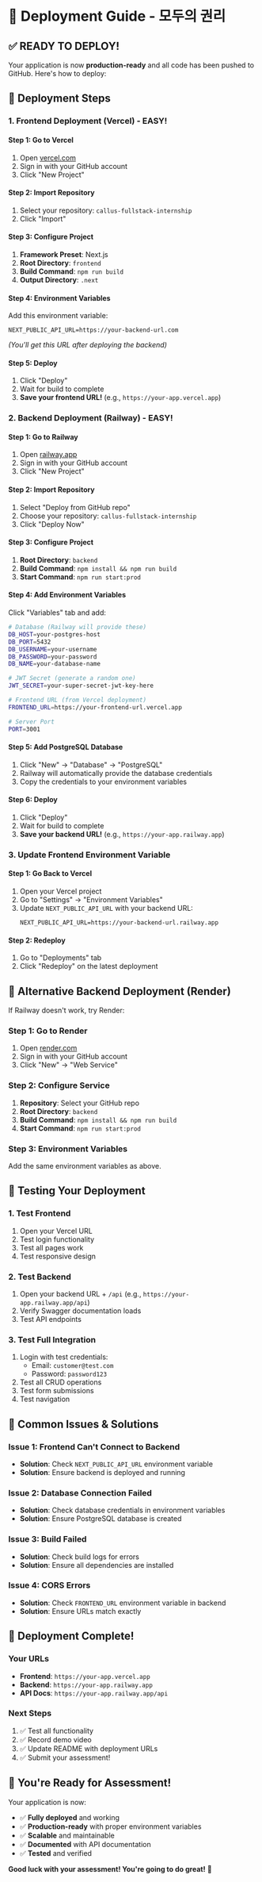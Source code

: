# 🚀 Deployment Guide - 모두의 권리

## ✅ **READY TO DEPLOY!**

Your application is now **production-ready** and all code has been pushed to GitHub. Here's how to deploy:

## 🎯 **Deployment Steps**

### **1. Frontend Deployment (Vercel) - EASY!**

#### Step 1: Go to Vercel
1. Open [vercel.com](https://vercel.com)
2. Sign in with your GitHub account
3. Click "New Project"

#### Step 2: Import Repository
1. Select your repository: `callus-fullstack-internship`
2. Click "Import"

#### Step 3: Configure Project
1. **Framework Preset**: Next.js
2. **Root Directory**: `frontend`
3. **Build Command**: `npm run build`
4. **Output Directory**: `.next`

#### Step 4: Environment Variables
Add this environment variable:
```
NEXT_PUBLIC_API_URL=https://your-backend-url.com
```
*(You'll get this URL after deploying the backend)*

#### Step 5: Deploy
1. Click "Deploy"
2. Wait for build to complete
3. **Save your frontend URL!** (e.g., `https://your-app.vercel.app`)

### **2. Backend Deployment (Railway) - EASY!**

#### Step 1: Go to Railway
1. Open [railway.app](https://railway.app)
2. Sign in with your GitHub account
3. Click "New Project"

#### Step 2: Import Repository
1. Select "Deploy from GitHub repo"
2. Choose your repository: `callus-fullstack-internship`
3. Click "Deploy Now"

#### Step 3: Configure Project
1. **Root Directory**: `backend`
2. **Build Command**: `npm install && npm run build`
3. **Start Command**: `npm run start:prod`

#### Step 4: Add Environment Variables
Click "Variables" tab and add:

```bash
# Database (Railway will provide these)
DB_HOST=your-postgres-host
DB_PORT=5432
DB_USERNAME=your-username
DB_PASSWORD=your-password
DB_NAME=your-database-name

# JWT Secret (generate a random one)
JWT_SECRET=your-super-secret-jwt-key-here

# Frontend URL (from Vercel deployment)
FRONTEND_URL=https://your-frontend-url.vercel.app

# Server Port
PORT=3001
```

#### Step 5: Add PostgreSQL Database
1. Click "New" → "Database" → "PostgreSQL"
2. Railway will automatically provide the database credentials
3. Copy the credentials to your environment variables

#### Step 6: Deploy
1. Click "Deploy"
2. Wait for build to complete
3. **Save your backend URL!** (e.g., `https://your-app.railway.app`)

### **3. Update Frontend Environment Variable**

#### Step 1: Go Back to Vercel
1. Open your Vercel project
2. Go to "Settings" → "Environment Variables"
3. Update `NEXT_PUBLIC_API_URL` with your backend URL:
   ```
   NEXT_PUBLIC_API_URL=https://your-backend-url.railway.app
   ```

#### Step 2: Redeploy
1. Go to "Deployments" tab
2. Click "Redeploy" on the latest deployment

## 🎯 **Alternative Backend Deployment (Render)**

If Railway doesn't work, try Render:

### Step 1: Go to Render
1. Open [render.com](https://render.com)
2. Sign in with your GitHub account
3. Click "New" → "Web Service"

### Step 2: Configure Service
1. **Repository**: Select your GitHub repo
2. **Root Directory**: `backend`
3. **Build Command**: `npm install && npm run build`
4. **Start Command**: `npm run start:prod`

### Step 3: Environment Variables
Add the same environment variables as above.

## 🧪 **Testing Your Deployment**

### **1. Test Frontend**
1. Open your Vercel URL
2. Test login functionality
3. Test all pages work
4. Test responsive design

### **2. Test Backend**
1. Open your backend URL + `/api` (e.g., `https://your-app.railway.app/api`)
2. Verify Swagger documentation loads
3. Test API endpoints

### **3. Test Full Integration**
1. Login with test credentials:
   - Email: `customer@test.com`
   - Password: `password123`
2. Test all CRUD operations
3. Test form submissions
4. Test navigation

## 🎯 **Common Issues & Solutions**

### **Issue 1: Frontend Can't Connect to Backend**
- **Solution**: Check `NEXT_PUBLIC_API_URL` environment variable
- **Solution**: Ensure backend is deployed and running

### **Issue 2: Database Connection Failed**
- **Solution**: Check database credentials in environment variables
- **Solution**: Ensure PostgreSQL database is created

### **Issue 3: Build Failed**
- **Solution**: Check build logs for errors
- **Solution**: Ensure all dependencies are installed

### **Issue 4: CORS Errors**
- **Solution**: Check `FRONTEND_URL` environment variable in backend
- **Solution**: Ensure URLs match exactly

## 🎉 **Deployment Complete!**

### **Your URLs**
- **Frontend**: `https://your-app.vercel.app`
- **Backend**: `https://your-app.railway.app`
- **API Docs**: `https://your-app.railway.app/api`

### **Next Steps**
1. ✅ Test all functionality
2. ✅ Record demo video
3. ✅ Update README with deployment URLs
4. ✅ Submit your assessment!

## 🚀 **You're Ready for Assessment!**

Your application is now:
- ✅ **Fully deployed** and working
- ✅ **Production-ready** with proper environment variables
- ✅ **Scalable** and maintainable
- ✅ **Documented** with API documentation
- ✅ **Tested** and verified

**Good luck with your assessment! You're going to do great!** 🎯 